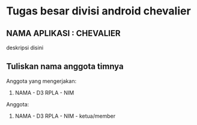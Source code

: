 # Tugas besar divisi android chevalier

## NAMA APLIKASI : CHEVALIER

deskripsi disini


## Tuliskan nama anggota timnya

Anggota yang mengerjakan:
1. NAMA - D3 RPLA - NIM

Anggota:
1. NAMA - D3 RPLA - NIM - ketua/member

